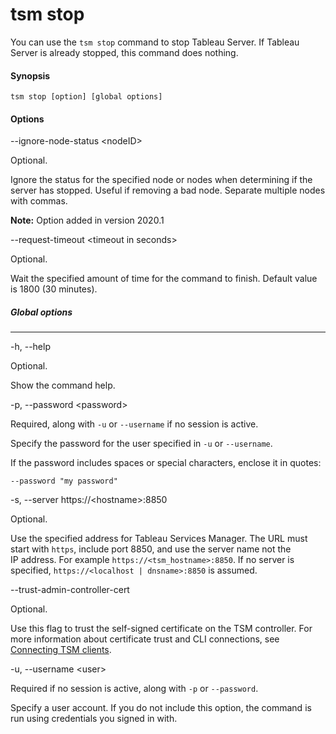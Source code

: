 

tsm stop
========
You can use the `tsm stop` command to stop Tableau Server. If Tableau
Server is already stopped, this command does nothing.



#### Synopsis


`tsm stop [option] [global options]`



#### Options


\--ignore-node-status \<nodeID\>

Optional.

Ignore the status for the specified node or nodes when determining if
the server has stopped. Useful if removing a bad node. Separate multiple
nodes with commas.

**Note:** Option added in version 2020.1

\--request-timeout \<timeout in seconds\>

Optional.

Wait the specified amount of time for the command to finish. Default
value is 1800 (30 minutes).



##### Global options
------------------------------------------------------------------------------------------


-h, \--help

Optional.

Show the command help.

-p, \--password \<password\>

Required, along with `-u` or `--username` if no session is active.

Specify the password for the user specified in `-u` or `--username`.

If the password includes spaces or special characters, enclose it in
quotes:

`--password "my password"`

-s, \--server https://\<hostname\>:8850

Optional.

Use the specified address for Tableau Services Manager. The URL must
start with `https`, include port 8850, and use the server name not the
IP address. For example `https://<tsm_hostname>:8850`. If no server is
specified, `https://<localhost | dnsname>:8850` is assumed.

\--trust-admin-controller-cert

Optional.

Use this flag to trust the self-signed certificate on the
TSM controller. For more information about certificate trust and
CLI connections, see [Connecting
TSM clients](https://help.tableau.com/current/server/en-us/tsm_overview.htm#Connecti).

-u, \--username \<user\>

Required if no session is active, along with `-p` or `--password`.

Specify a user account. If you do not include this option, the command
is run using credentials you signed in with.

